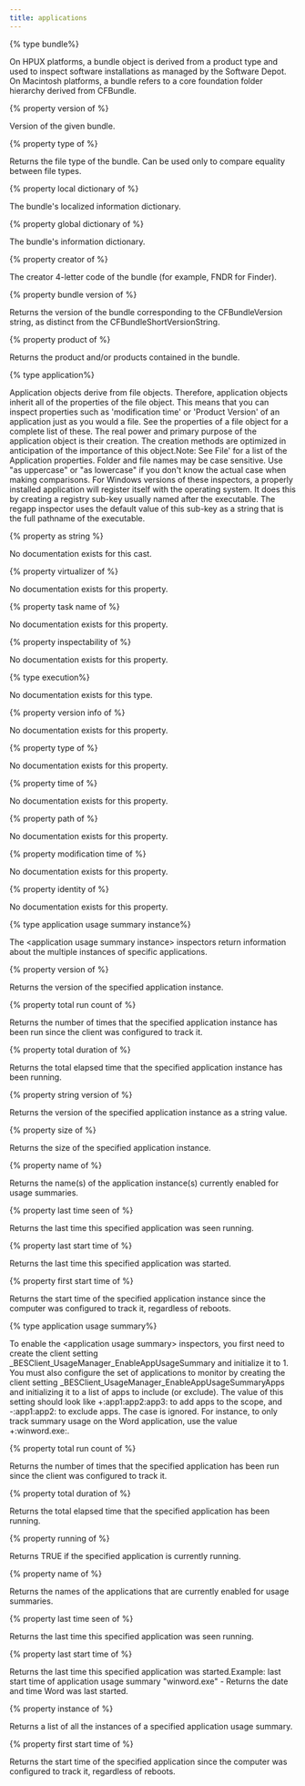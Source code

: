 ```yaml
---
title: applications
---
```


{% type bundle%}

On HPUX platforms, a bundle object is derived from a product type and used to inspect software installations as managed by the Software Depot. On Macintosh platforms, a bundle refers to a core foundation folder hierarchy derived from CFBundle.

{% property version of <bundle> %}

Version of the given bundle.

{% property type of <bundle> %}

Returns the file type of the bundle. Can be used only to compare equality between file types.

{% property local dictionary of <bundle> %}

The bundle&#39;s localized information dictionary.

{% property global dictionary of <bundle> %}

The bundle&#39;s information dictionary.

{% property creator of <bundle> %}

The creator 4-letter code of the bundle (for example, FNDR for Finder).

{% property bundle version of <bundle> %}

Returns the version of the bundle corresponding to the CFBundleVersion string, as distinct from the CFBundleShortVersionString.

{% property product of <bundle> %}

Returns the product and/or products contained in the bundle.

{% type application%}

Application objects derive from file objects. Therefore, application objects inherit all of the properties of the file object. This means that you can inspect properties such as &#39;modification time&#39; or &#39;Product Version&#39; of an application just as you would a file. See the properties of a file object for a complete list of these. The real power and primary purpose of the application object is their creation. The creation methods are optimized in anticipation of the importance of this object.Note: See  File&#39; for a list of the Application properties. Folder and file names may be case sensitive. Use &quot;as uppercase&quot; or &quot;as lowercase&quot; if you don&#39;t know the actual case when making comparisons. For Windows versions of these inspectors, a properly installed application will register itself with the operating system. It does this by creating a registry sub-key usually named after the executable. The regapp inspector uses the default value of this sub-key as a string that is the full pathname of the executable. 

{% property <application> as string %}

No documentation exists for this cast.

{% property virtualizer of <application> %}

No documentation exists for this property.

{% property task name of <application> %}

No documentation exists for this property.

{% property inspectability of <application> %}

No documentation exists for this property.

{% type execution%}

No documentation exists for this type.

{% property version info of <execution> %}

No documentation exists for this property.

{% property type of <execution> %}

No documentation exists for this property.

{% property time of <execution> %}

No documentation exists for this property.

{% property path of <execution> %}

No documentation exists for this property.

{% property modification time of <execution> %}

No documentation exists for this property.

{% property identity of <execution> %}

No documentation exists for this property.

{% type application usage summary instance%}

The &lt;application usage summary instance&gt; inspectors return information about the multiple instances of specific applications.

{% property version of <application usage summary instance> %}

Returns the version of the specified application instance.

{% property total run count of <application usage summary instance> %}

Returns the number of times that the specified application instance has been run since the client was configured to track it.

{% property total duration of <application usage summary instance> %}

Returns the total elapsed time that the specified application instance has been running.

{% property string version of <application usage summary instance> %}

Returns the version of the specified application instance as a string value.

{% property size of <application usage summary instance> %}

Returns the size of the specified application instance.

{% property name of <application usage summary instance> %}

Returns the name(s) of the application instance(s) currently enabled for usage summaries.

{% property last time seen of <application usage summary instance> %}

Returns the last time this specified application was seen running.

{% property last start time of <application usage summary instance> %}

Returns the last time this specified application was started.

{% property first start time of <application usage summary instance> %}

Returns the start time of the specified application instance since the computer was configured to track it, regardless of reboots.

{% type application usage summary%}

To enable the &lt;application usage summary&gt; inspectors, you first need to create the client setting _BESClient_UsageManager_EnableAppUsageSummary and initialize it to 1. You must also configure the set of applications to monitor by creating the client setting _BESClient_UsageManager_EnableAppUsageSummaryApps and initializing it to a list of apps to include (or exclude). The value of this setting should look like +:app1:app2:app3: to add apps to the scope, and -:app1:app2: to exclude apps. The case is ignored. For instance, to only track summary usage on the Word application, use the value +:winword.exe:.

{% property total run count of <application usage summary> %}

Returns the number of times that the specified application has been run since the client was configured to track it.

{% property total duration of <application usage summary> %}

Returns the total elapsed time that the specified application has been running.

{% property running of <application usage summary> %}

Returns TRUE if the specified application is currently running.

{% property name of <application usage summary> %}

Returns the names of the applications that are currently enabled for usage summaries.

{% property last time seen of <application usage summary> %}

Returns the last time this specified application was seen running.

{% property last start time of <application usage summary> %}

Returns the last time this specified application was started.Example: last start time of application usage summary &quot;winword.exe&quot; - Returns the date and time Word was last started.

{% property instance of <application usage summary> %}

Returns a list of all the instances of a specified application usage summary.

{% property first start time of <application usage summary> %}

Returns the start time of the specified application since the computer was configured to track it, regardless of reboots.

